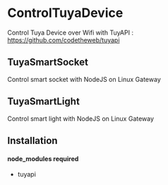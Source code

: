 # ControlTuyaDevice
Control Tuya Device over Wifi with TuyAPI : https://github.com/codetheweb/tuyapi

## TuyaSmartSocket
Control smart socket with NodeJS on Linux Gateway

## TuyaSmartLight
Control smart light with NodeJS on Linux Gateway

## Installation

#### node_modules required
- tuyapi
